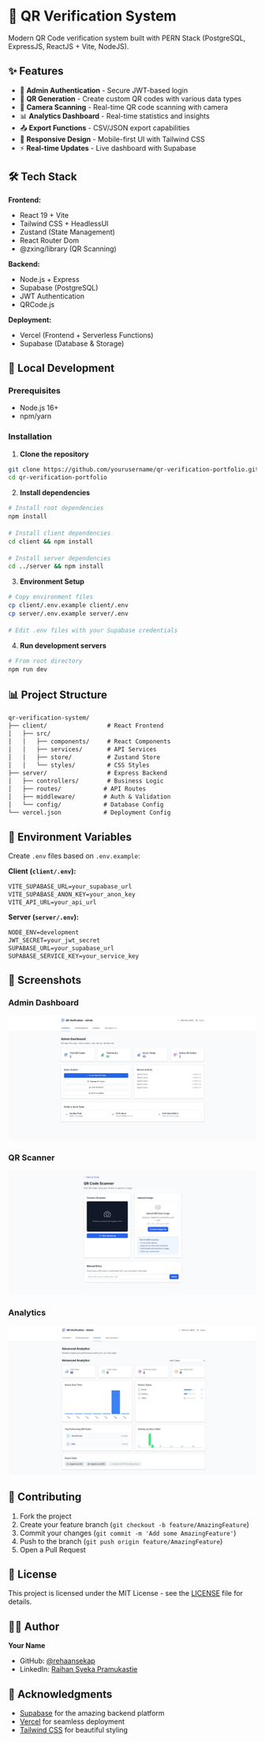 # 🎯 QR Verification System

Modern QR Code verification system built with PERN Stack (PostgreSQL, ExpressJS, ReactJS + Vite, NodeJS).

## ✨ Features

- 🔐 **Admin Authentication** - Secure JWT-based login
- 📱 **QR Generation** - Create custom QR codes with various data types
- 📸 **Camera Scanning** - Real-time QR code scanning with camera
- 📊 **Analytics Dashboard** - Real-time statistics and insights
- 📤 **Export Functions** - CSV/JSON export capabilities
- 🎨 **Responsive Design** - Mobile-first UI with Tailwind CSS
- ⚡ **Real-time Updates** - Live dashboard with Supabase

## 🛠️ Tech Stack

**Frontend:**

- React 19 + Vite
- Tailwind CSS + HeadlessUI
- Zustand (State Management)
- React Router Dom
- @zxing/library (QR Scanning)

**Backend:**

- Node.js + Express
- Supabase (PostgreSQL)
- JWT Authentication
- QRCode.js

**Deployment:**

- Vercel (Frontend + Serverless Functions)
- Supabase (Database & Storage)

## 🚀 Local Development

### Prerequisites

- Node.js 16+
- npm/yarn

### Installation

1. **Clone the repository**

```bash
git clone https://github.com/yourusername/qr-verification-portfolio.git
cd qr-verification-portfolio
```

2. **Install dependencies**

```bash
# Install root dependencies
npm install

# Install client dependencies
cd client && npm install

# Install server dependencies
cd ../server && npm install
```

3. **Environment Setup**

```bash
# Copy environment files
cp client/.env.example client/.env
cp server/.env.example server/.env

# Edit .env files with your Supabase credentials
```

4. **Run development servers**

```bash
# From root directory
npm run dev
```

## 📊 Project Structure

```
qr-verification-system/
├── client/                 # React Frontend
│   ├── src/
│   │   ├── components/     # React Components
│   │   ├── services/       # API Services
│   │   ├── store/          # Zustand Store
│   │   └── styles/         # CSS Styles
├── server/                 # Express Backend
│   ├── controllers/        # Business Logic
│   ├── routes/            # API Routes
│   ├── middleware/        # Auth & Validation
│   └── config/            # Database Config
└── vercel.json            # Deployment Config
```

## 🔧 Environment Variables

Create `.env` files based on `.env.example`:

**Client (`client/.env`):**

```env
VITE_SUPABASE_URL=your_supabase_url
VITE_SUPABASE_ANON_KEY=your_anon_key
VITE_API_URL=your_api_url
```

**Server (`server/.env`):**

```env
NODE_ENV=development
JWT_SECRET=your_jwt_secret
SUPABASE_URL=your_supabase_url
SUPABASE_SERVICE_KEY=your_service_key
```

## 📸 Screenshots

### Admin Dashboard

![Dashboard](screenshots/dashboard.jpeg)

### QR Scanner

![Scanner](screenshots/scanner.jpeg)

### Analytics

![Analytics](screenshots/analytics.jpeg)

## 🤝 Contributing

1. Fork the project
2. Create your feature branch (`git checkout -b feature/AmazingFeature`)
3. Commit your changes (`git commit -m 'Add some AmazingFeature'`)
4. Push to the branch (`git push origin feature/AmazingFeature`)
5. Open a Pull Request

## 📄 License

This project is licensed under the MIT License - see the [LICENSE](LICENSE) file for details.

## 👨‍💻 Author

**Your Name**

- GitHub: [@rehaansekap](https://github.com/rehaansekap)
- LinkedIn: [Raihan Syeka Pramukastie](https://linkedin.com/in/rehanseekap)

## 🙏 Acknowledgments

- [Supabase](https://supabase.com) for the amazing backend platform
- [Vercel](https://vercel.com) for seamless deployment
- [Tailwind CSS](https://tailwindcss.com) for beautiful styling

